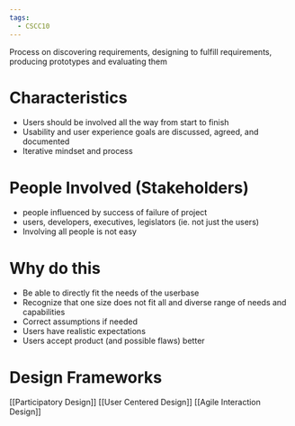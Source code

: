 ```yaml
---
tags:
  - CSCC10
---
```

Process on discovering requirements, designing to fulfill requirements, producing prototypes and evaluating them
# Characteristics
- Users should be involved all the way from start to finish
- Usability and user experience goals are discussed, agreed, and documented
- Iterative mindset and process
# People Involved (Stakeholders)
- people influenced by success of failure of project
- users, developers, executives, legislators (ie. not just the users)
- Involving all people is not easy
# Why do this
- Be able to directly fit the needs of the userbase
- Recognize that one size does not fit all and diverse range of needs and capabilities
- Correct assumptions if needed
- Users have realistic expectations
- Users accept product (and possible flaws) better 

# Design Frameworks
[[Participatory Design]]
[[User Centered Design]]
[[Agile Interaction Design]]